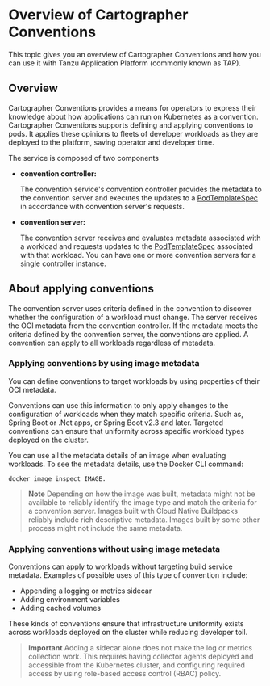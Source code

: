 # Overview of Cartographer Conventions

This topic gives you an overview of Cartographer Conventions and how you can use it with Tanzu
Application Platform (commonly known as TAP).

## <a id="overview"></a> Overview

Cartographer Conventions provides a means for operators to express their knowledge about how
applications can run on Kubernetes as a convention. Cartographer Conventions supports defining and
applying conventions to pods. It applies these opinions to fleets of developer workloads as they are
deployed to the platform, saving operator and developer time.

The service is composed of two components

- **convention controller:**

  The convention service's convention controller provides the metadata to the convention server and
  executes the updates to a
  [PodTemplateSpec](https://kubernetes.io/docs/reference/kubernetes-api/workload-resources/pod-template-v1/#PodTemplateSpec)
  in accordance with convention server's requests.

- **convention server:**

  The convention server receives and evaluates metadata associated with a workload and
  requests updates to the
  [PodTemplateSpec](https://kubernetes.io/docs/reference/kubernetes-api/workload-resources/pod-template-v1/#PodTemplateSpec)
  associated with that workload. You can have one or more convention servers for a single controller
  instance.

## <a id="about-apply-conventions"></a> About applying conventions

The convention server uses criteria defined in the convention to discover whether the configuration
of a workload must change. The server receives the OCI metadata from the convention controller. If
the metadata meets the criteria defined by the convention server, the conventions are applied. A
convention can apply to all workloads regardless of metadata.

### <a id="apply-by-image-metadata"></a> Applying conventions by using image metadata

You can define conventions to target workloads by using properties of their OCI metadata.

Conventions can use this information to only apply changes to the configuration of workloads when
they match specific criteria. Such as, Spring Boot or .Net apps, or Spring Boot v2.3 and later.
Targeted conventions can ensure that uniformity across specific workload types deployed on the
cluster.

You can use all the metadata details of an image when evaluating workloads. To see the metadata
details, use the Docker CLI command:

```console
docker image inspect IMAGE.
```

> **Note** Depending on how the image was built, metadata might not be available to reliably
> identify the image type and match the criteria for a convention server. Images built with Cloud
> Native Buildpacks reliably include rich descriptive metadata. Images built by some other process
> might not include the same metadata.

### <a id="apply-wo-image-metadata"></a> Applying conventions without using image metadata

Conventions can apply to workloads without targeting build service metadata. Examples of possible
uses of this type of convention include:

- Appending a logging or metrics sidecar
- Adding environment variables
- Adding cached volumes

These kinds of conventions ensure that infrastructure uniformity exists across workloads deployed on
the cluster while reducing developer toil.

> **Important** Adding a sidecar alone does not make the log or metrics collection work. This
> requires having collector agents deployed and accessible from the Kubernetes cluster, and
> configuring required access by using role-based access control (RBAC) policy.
